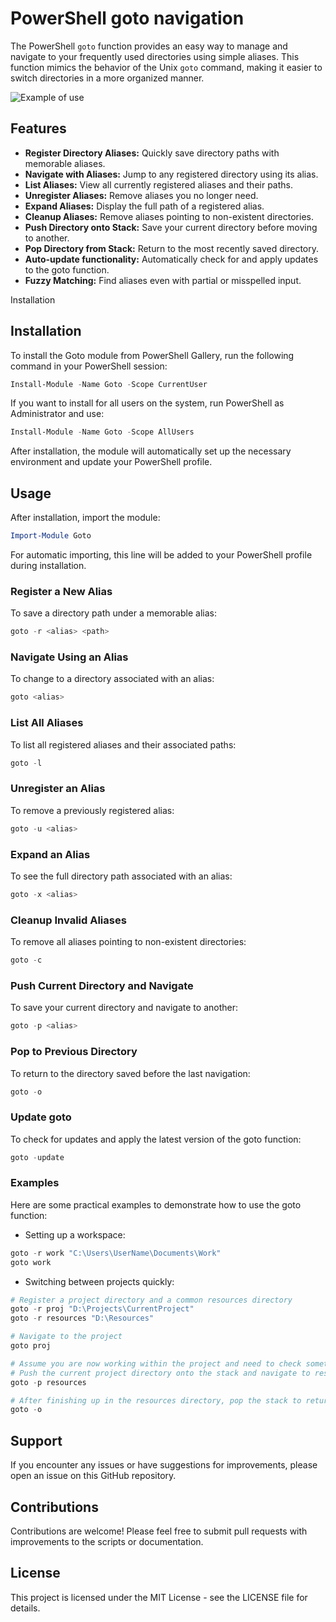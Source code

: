 # PowerShell goto navigation

The PowerShell `goto` function provides an easy way to manage and navigate to your frequently used directories using simple aliases. This function mimics the behavior of the Unix `goto` command, making it easier to switch directories in a more organized manner.

![Example of use](https://raw.githubusercontent.com/Ranamzes/goto-powershell/main/assets/example.gif)

## Features

- **Register Directory Aliases:** Quickly save directory paths with memorable aliases.
- **Navigate with Aliases:** Jump to any registered directory using its alias.
- **List Aliases:** View all currently registered aliases and their paths.
- **Unregister Aliases:** Remove aliases you no longer need.
- **Expand Aliases:** Display the full path of a registered alias.
- **Cleanup Aliases:** Remove aliases pointing to non-existent directories.
- **Push Directory onto Stack:** Save your current directory before moving to another.
- **Pop Directory from Stack:** Return to the most recently saved directory.
- **Auto-update functionality:** Automatically check for and apply updates to the goto function.
- **Fuzzy Matching:** Find aliases even with partial or misspelled input.

Installation
## Installation

To install the Goto module from PowerShell Gallery, run the following command in your PowerShell session:

```powershell
Install-Module -Name Goto -Scope CurrentUser
```

If you want to install for all users on the system, run PowerShell as Administrator and use:

```powershell
Install-Module -Name Goto -Scope AllUsers
```

After installation, the module will automatically set up the necessary environment and update your PowerShell profile.

## Usage

After installation, import the module:
```powershell
Import-Module Goto
```

For automatic importing, this line will be added to your PowerShell profile during installation.

### Register a New Alias

To save a directory path under a memorable alias:
```powershell
goto -r <alias> <path>
```

### Navigate Using an Alias

To change to a directory associated with an alias:
```powershell
goto <alias>
```

### List All Aliases

To list all registered aliases and their associated paths:
```powershell
goto -l
```

### Unregister an Alias

To remove a previously registered alias:
```powershell
goto -u <alias>
```

### Expand an Alias

To see the full directory path associated with an alias:
```powershell
goto -x <alias>
```

### Cleanup Invalid Aliases

To remove all aliases pointing to non-existent directories:
```powershell
goto -c
```

### Push Current Directory and Navigate

To save your current directory and navigate to another:
```powershell
goto -p <alias>
```

### Pop to Previous Directory

To return to the directory saved before the last navigation:
```powershell
goto -o
```
### Update goto

To check for updates and apply the latest version of the goto function:
```powershell
goto -update
```

### Examples

Here are some practical examples to demonstrate how to use the goto function:

- Setting up a workspace:
```powershell
goto -r work "C:\Users\UserName\Documents\Work"
goto work
```

- Switching between projects quickly:
```powershell
# Register a project directory and a common resources directory
goto -r proj "D:\Projects\CurrentProject"
goto -r resources "D:\Resources"

# Navigate to the project
goto proj

# Assume you are now working within the project and need to check something in resources
# Push the current project directory onto the stack and navigate to resources
goto -p resources

# After finishing up in the resources directory, pop the stack to return to the project
goto -o
```


## Support

If you encounter any issues or have suggestions for improvements, please open an issue on this GitHub repository.

## Contributions

Contributions are welcome! Please feel free to submit pull requests with improvements to the scripts or documentation.

## License

This project is licensed under the MIT License - see the LICENSE file for details.
